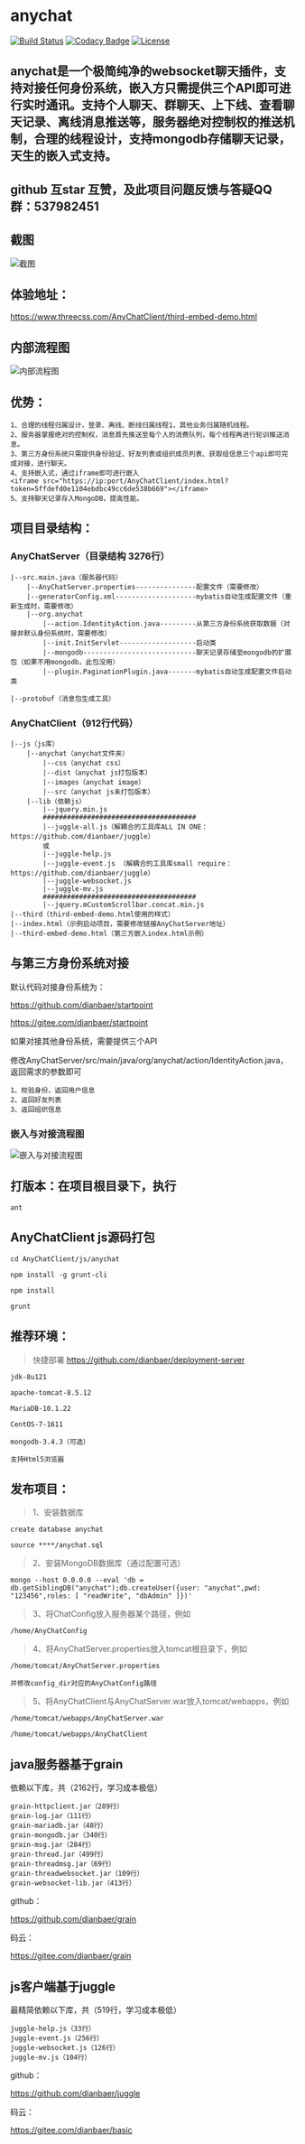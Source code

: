 # anychat


[![Build Status](https://travis-ci.org/dianbaer/anychat.svg?branch=master)](https://travis-ci.org/dianbaer/anychat)
[![Codacy Badge](https://api.codacy.com/project/badge/Grade/55abc0731cd44987ba8db1ef64badb22)](https://www.codacy.com/app/232365732/anychat?utm_source=github.com&amp;utm_medium=referral&amp;utm_content=dianbaer/anychat&amp;utm_campaign=Badge_Grade)
[![License](https://img.shields.io/badge/License-MIT-blue.svg)](LICENSE)


## anychat是一个极简纯净的websocket聊天插件，支持对接任何身份系统，嵌入方只需提供三个API即可进行实时通讯。支持个人聊天、群聊天、上下线、查看聊天记录、离线消息推送等，服务器绝对控制权的推送机制，合理的线程设计，支持mongodb存储聊天记录，天生的嵌入式支持。

## github 互star 互赞，及此项目问题反馈与答疑QQ群：537982451

## 截图

![截图](./anychatphoto.png "anychatphoto.png")


## 体验地址：

https://www.threecss.com/AnyChatClient/third-embed-demo.html

## 内部流程图

![内部流程图](./anychat.png "anychat.png")


## 优势：

	1、合理的线程归属设计，登录、离线、断线归属线程1，其他业务归属随机线程。
	2、服务器掌握绝对的控制权，消息首先推送至每个人的消费队列，每个线程再进行轮训推送消息。
	3、第三方身份系统只需提供身份验证、好友列表或组织成员列表、获取组信息三个api即可完成对接，进行聊天。
	4、支持嵌入式，通过iframe即可进行嵌入
	<iframe src="https://ip:port/AnyChatClient/index.html?token=5ffdefd0e1104ebdbc49cc6de538b669"></iframe>
	5、支持聊天记录存入MongoDB，提高性能。
	
	
## 项目目录结构：


### AnyChatServer（目录结构 3276行）

	|--src.main.java（服务器代码）
		|--AnyChatServer.properties---------------配置文件（需要修改）
		|--generatorConfig.xml--------------------mybatis自动生成配置文件（重新生成时，需要修改）
		|--org.anychat
			|--action.IdentityAction.java---------从第三方身份系统获取数据（对接非默认身份系统时，需要修改）
			|--init.InitServlet-------------------启动类
			|--mongodb----------------------------聊天记录存储至mongodb的扩展包（如果不用mongodb，此包没用）
			|--plugin.PaginationPlugin.java-------mybatis自动生成配置文件启动类
			
	|--protobuf（消息包生成工具）
	

### AnyChatClient（912行代码）

	|--js（js库）
		|--anychat（anychat文件夹）
			|--css（anychat css）
			|--dist（anychat js打包版本）
			|--images（anychat image）
			|--src（anychat js未打包版本）
		|--lib（依赖js）
			|--jquery.min.js
			######################################
			|--juggle-all.js（解耦合的工具库ALL IN ONE：https://github.com/dianbaer/juggle）
			或
			|--juggle-help.js
			|--juggle-event.js （解耦合的工具库small require：https://github.com/dianbaer/juggle）
			|--juggle-websocket.js
			|--juggle-mv.js
			######################################
			|--jquery.mCustomScrollbar.concat.min.js
	|--third（third-embed-demo.html使用的样式）
	|--index.html（示例启动项目，需要修改链接AnyChatServer地址）
	|--third-embed-demo.html（第三方嵌入index.html示例）
	

## 与第三方身份系统对接


默认代码对接身份系统为：

https://github.com/dianbaer/startpoint

https://gitee.com/dianbaer/startpoint


如果对接其他身份系统，需要提供三个API

修改AnyChatServer/src/main/java/org/anychat/action/IdentityAction.java，返回需求的参数即可

	1、校验身份，返回用户信息
	2、返回好友列表
	3、返回组织信息

	
### 嵌入与对接流程图

![嵌入与对接流程图](./anychatflow.png "anychatflow.png")


	
## 打版本：在项目根目录下，执行


	ant


## AnyChatClient js源码打包


	cd AnyChatClient/js/anychat
	
	npm install -g grunt-cli

	npm install
	
	grunt
	
	
## 推荐环境：

>快捷部署 https://github.com/dianbaer/deployment-server

	jdk-8u121

	apache-tomcat-8.5.12

	MariaDB-10.1.22

	CentOS-7-1611
	
	mongodb-3.4.3（可选）

	支持Html5浏览器
	
	
## 发布项目：


>1、安装数据库
	
	create database anychat
	
	source ****/anychat.sql
	
>2、安装MongoDB数据库（通过配置可选）

	mongo --host 0.0.0.0 --eval 'db = db.getSiblingDB("anychat");db.createUser({user: "anychat",pwd: "123456",roles: [ "readWrite", "dbAdmin" ]})'

>3、将ChatConfig放入服务器某个路径，例如
	
	/home/AnyChatConfig

>4、将AnyChatServer.properties放入tomcat根目录下，例如
	
	/home/tomcat/AnyChatServer.properties
	
	并修改config_dir对应的AnyChatConfig路径

>5、将AnyChatClient与AnyChatServer.war放入tomcat/webapps，例如
	
	/home/tomcat/webapps/AnyChatServer.war
	
	/home/tomcat/webapps/AnyChatClient
	
	

## java服务器基于grain

依赖以下库，共（2162行，学习成本极低）

	grain-httpclient.jar（289行）
	grain-log.jar（111行）
	grain-mariadb.jar（48行）
	grain-mongodb.jar（340行）
	grain-msg.jar（284行）
	grain-thread.jar（499行）
	grain-threadmsg.jar（69行）
	grain-threadwebsocket.jar（109行）
	grain-websocket-lib.jar（413行）

github：

https://github.com/dianbaer/grain

码云：

https://gitee.com/dianbaer/grain


## js客户端基于juggle

最精简依赖以下库，共（519行，学习成本极低）

	juggle-help.js（33行）
	juggle-event.js（256行）
	juggle-websocket.js（126行）
	juggle-mv.js（104行）

github：

https://github.com/dianbaer/juggle

码云：

https://gitee.com/dianbaer/basic
	
	